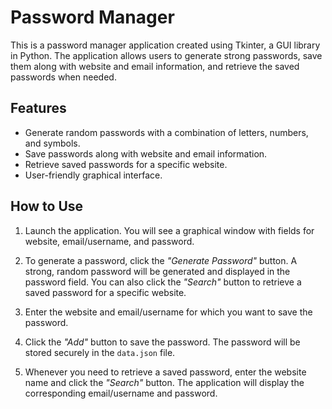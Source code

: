 # Password Manager

This is a password manager application created using Tkinter, a GUI library in Python. The application allows users to generate strong passwords, save them along with website and email information, and retrieve the saved passwords when needed.

## Features

- Generate random passwords with a combination of letters, numbers, and symbols.
- Save passwords along with website and email information.
- Retrieve saved passwords for a specific website.
- User-friendly graphical interface.

## How to Use

1. Launch the application. You will see a graphical window with fields for website, email/username, and password.

2. To generate a password, click the *"Generate Password"* button. A strong, random password will be generated and displayed in the password field. You can also click the *"Search"* button to retrieve a saved password for a specific website.

3. Enter the website and email/username for which you want to save the password.

4. Click the *"Add"* button to save the password. The password will be stored securely in the `data.json` file.

5. Whenever you need to retrieve a saved password, enter the website name and click the *"Search"* button. The application will display the corresponding email/username and password.

